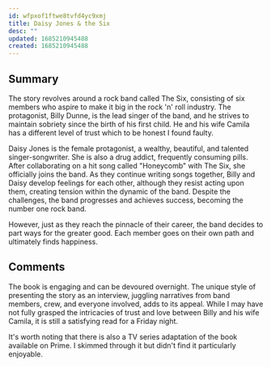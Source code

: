 ```yaml
---
id: wfpxof1ftwe8tvfd4yc9xmj
title: Daisy Jones & the Six
desc: ""
updated: 1685210945488
created: 1685210945488
---
```


## Summary

The story revolves around a rock band called The Six, consisting of six members who aspire to make it big in the rock 'n' roll industry. The protagonist, Billy Dunne, is the lead singer of the band, and he strives to maintain sobriety since the birth of his first child. He and his wife Camila has a different level of trust which to be honest I found faulty.

Daisy Jones is the female protagonist, a wealthy, beautiful, and talented singer-songwriter. She is also a drug addict, frequently consuming pills. After collaborating on a hit song called "Honeycomb" with The Six, she officially joins the band. As they continue writing songs together, Billy and Daisy develop feelings for each other, although they resist acting upon them, creating tension within the dynamic of the band. Despite the challenges, the band progresses and achieves success, becoming the number one rock band.

However, just as they reach the pinnacle of their career, the band decides to part ways for the greater good. Each member goes on their own path and ultimately finds happiness.

## Comments

The book is engaging and can be devoured overnight. The unique style of presenting the story as an interview, juggling narratives from band members, crew, and everyone involved, adds to its appeal. While I may have not fully grasped the intricacies of trust and love between Billy and his wife Camila, it is still a satisfying read for a Friday night.

It's worth noting that there is also a TV series adaptation of the book available on Prime. I skimmed through it but didn't find it particularly enjoyable.
